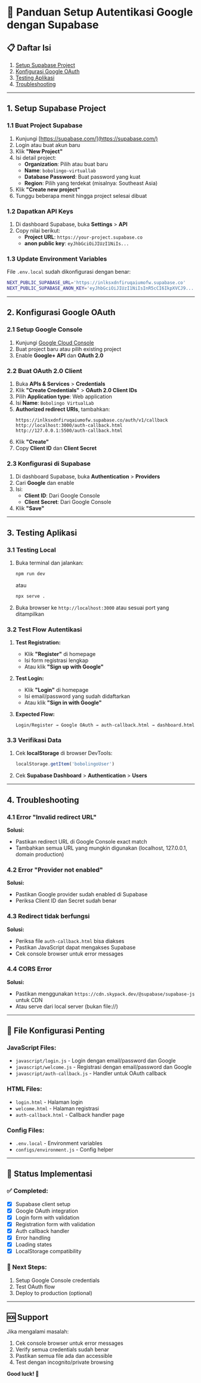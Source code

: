 # 🚀 Panduan Setup Autentikasi Google dengan Supabase

## 📋 Daftar Isi
1. [Setup Supabase Project](#1-setup-supabase-project)
2. [Konfigurasi Google OAuth](#2-konfigurasi-google-oauth)
3. [Testing Aplikasi](#3-testing-aplikasi)
4. [Troubleshooting](#4-troubleshooting)

---

## 1. Setup Supabase Project

### 1.1 Buat Project Supabase
1. Kunjungi [https://supabase.com/](https://supabase.com/)
2. Login atau buat akun baru
3. Klik **"New Project"**
4. Isi detail project:
   - **Organization**: Pilih atau buat baru
   - **Name**: `bobolingo-virtuallab`
   - **Database Password**: Buat password yang kuat
   - **Region**: Pilih yang terdekat (misalnya: Southeast Asia)
5. Klik **"Create new project"**
6. Tunggu beberapa menit hingga project selesai dibuat

### 1.2 Dapatkan API Keys
1. Di dashboard Supabase, buka **Settings** > **API**
2. Copy nilai berikut:
   - **Project URL**: `https://your-project.supabase.co`
   - **anon public key**: `eyJhbGciOiJIUzI1NiIs...`

### 1.3 Update Environment Variables
File `.env.local` sudah dikonfigurasi dengan benar:
```bash
NEXT_PUBLIC_SUPABASE_URL='https://inlksxdnfiruqaiumofw.supabase.co'
NEXT_PUBLIC_SUPABASE_ANON_KEY='eyJhbGciOiJIUzI1NiIsInR5cCI6IkpXVCJ9...'
```

---

## 2. Konfigurasi Google OAuth

### 2.1 Setup Google Console
1. Kunjungi [Google Cloud Console](https://console.cloud.google.com/)
2. Buat project baru atau pilih existing project
3. Enable **Google+ API** dan **OAuth 2.0**

### 2.2 Buat OAuth 2.0 Client
1. Buka **APIs & Services** > **Credentials**
2. Klik **"Create Credentials"** > **OAuth 2.0 Client IDs**
3. Pilih **Application type**: Web application
4. Isi **Name**: `Bobolingo VirtualLab`
5. **Authorized redirect URIs**, tambahkan:
   ```
   https://inlksxdnfiruqaiumofw.supabase.co/auth/v1/callback
   http://localhost:3000/auth-callback.html
   http://127.0.0.1:5500/auth-callback.html
   ```
6. Klik **"Create"**
7. Copy **Client ID** dan **Client Secret**

### 2.3 Konfigurasi di Supabase
1. Di dashboard Supabase, buka **Authentication** > **Providers**
2. Cari **Google** dan enable
3. Isi:
   - **Client ID**: Dari Google Console
   - **Client Secret**: Dari Google Console
4. Klik **"Save"**

---

## 3. Testing Aplikasi

### 3.1 Testing Local
1. Buka terminal dan jalankan:
   ```bash
   npm run dev
   ```
   atau
   ```bash
   npx serve .
   ```

2. Buka browser ke `http://localhost:3000` atau sesuai port yang ditampilkan

### 3.2 Test Flow Autentikasi
1. **Test Registration:**
   - Klik **"Register"** di homepage
   - Isi form registrasi lengkap
   - Atau klik **"Sign up with Google"**

2. **Test Login:**
   - Klik **"Login"** di homepage
   - Isi email/password yang sudah didaftarkan
   - Atau klik **"Sign in with Google"**

3. **Expected Flow:**
   ```
   Login/Register → Google OAuth → auth-callback.html → dashboard.html
   ```

### 3.3 Verifikasi Data
1. Cek **localStorage** di browser DevTools:
   ```javascript
   localStorage.getItem('bobolingoUser')
   ```

2. Cek **Supabase Dashboard** > **Authentication** > **Users**

---

## 4. Troubleshooting

### 4.1 Error "Invalid redirect URL"
**Solusi:**
- Pastikan redirect URL di Google Console exact match
- Tambahkan semua URL yang mungkin digunakan (localhost, 127.0.0.1, domain production)

### 4.2 Error "Provider not enabled"
**Solusi:**
- Pastikan Google provider sudah enabled di Supabase
- Periksa Client ID dan Secret sudah benar

### 4.3 Redirect tidak berfungsi
**Solusi:**
- Periksa file `auth-callback.html` bisa diakses
- Pastikan JavaScript dapat mengakses Supabase
- Cek console browser untuk error messages

### 4.4 CORS Error
**Solusi:**
- Pastikan menggunakan `https://cdn.skypack.dev/@supabase/supabase-js` untuk CDN
- Atau serve dari local server (bukan file://)

---

## 🔧 File Konfigurasi Penting

### JavaScript Files:
- `javascript/login.js` - Login dengan email/password dan Google
- `javascript/welcome.js` - Registrasi dengan email/password dan Google  
- `javascript/auth-callback.js` - Handler untuk OAuth callback

### HTML Files:
- `login.html` - Halaman login
- `welcome.html` - Halaman registrasi
- `auth-callback.html` - Callback handler page

### Config Files:
- `.env.local` - Environment variables
- `configs/environment.js` - Config helper

---

## 🎯 Status Implementasi

### ✅ Completed:
- [x] Supabase client setup
- [x] Google OAuth integration
- [x] Login form with validation
- [x] Registration form with validation
- [x] Auth callback handler
- [x] Error handling
- [x] Loading states
- [x] LocalStorage compatibility

### 📝 Next Steps:
1. Setup Google Console credentials
2. Test OAuth flow
3. Deploy to production (optional)

---

## 🆘 Support

Jika mengalami masalah:
1. Cek console browser untuk error messages
2. Verify semua credentials sudah benar
3. Pastikan semua file ada dan accessible
4. Test dengan incognito/private browsing

**Good luck! 🚀**